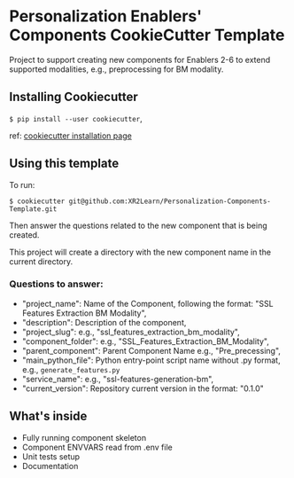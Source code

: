 # Personalization Enablers' Components CookieCutter Template

Project to support creating new components for Enablers 2-6 to extend supported modalities, e.g., preprocessing for BM modality.

## Installing Cookiecutter

`$ pip install --user cookiecutter`,

ref: [cookiecutter installation page](https://cookiecutter.readthedocs.io/en/latest/installation.html)

## Using this template

To run: 

`$ cookiecutter git@github.com:XR2Learn/Personalization-Components-Template.git`

Then answer the questions related to the new component that is being created.

This project will create a directory with the new component name in the current directory.

### Questions to answer:
  - "project_name": Name of the Component, following the format: "SSL Features Extraction BM Modality",
  - "description": Description of the component,
  - "project_slug": e.g., "ssl_features_extraction_bm_modality",
  - "component_folder": e.g., "SSL_Features_Extraction_BM_Modality",
  - "parent_component": Parent Component Name e.g., "Pre_precessing",
  - "main_python_file": Python entry-point script name without .py format, e.g., `generate_features.py`
  - "service_name": e.g., "ssl-features-generation-bm",
  - "current_version": Repository current version in the format: "0.1.0"



## What's inside

* Fully running component skeleton
* Component ENVVARS read from .env file
* Unit tests setup
* Documentation

